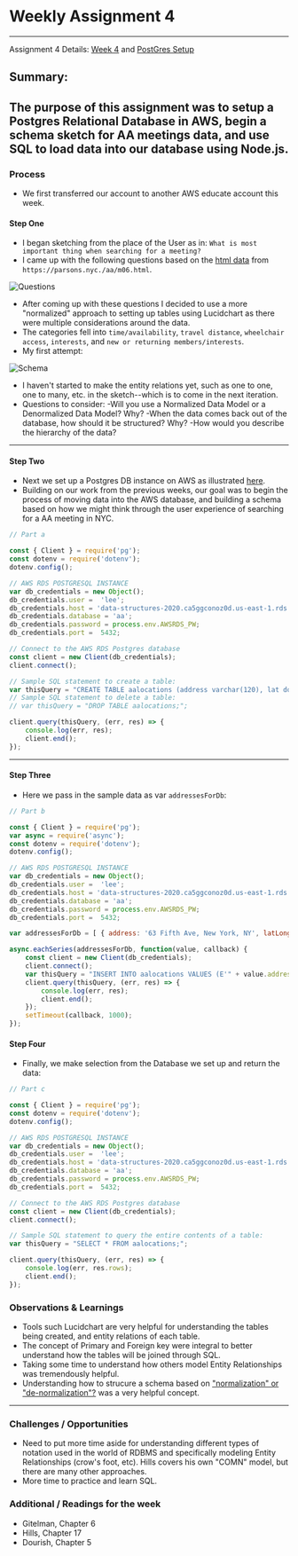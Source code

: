 # Weekly Assignment 4 
---
Assignment 4 Details: [Week 4](https://github.com/leeallennyc/data-structures-fall-2020/blob/master/week4/week4_assignment.md) and [PostGres Setup](https://github.com/leeallennyc/data-structures-fall-2020/blob/master/week4/week4_postgresdb.md)  

## Summary:
The purpose of this assignment was to setup a Postgres Relational Database in AWS, begin a schema sketch for AA meetings data, and use SQL to load data into our database using Node.js. 
--- 
### Process
* We first transferred our account to another AWS educate account this week.

#### Step One
* I began sketching from the place of the User as in: `What is most important thing when searching for a meeting?`
* I came up with the following questions based on the [html data]('https://parsons.nyc./aa/m06.html') from `https://parsons.nyc./aa/m06.html`.


![Questions](https://github.com/leeallennyc/data-structures-fall-2020/tree/master/week4/images/AWS_RDB_Questions.png)

* After coming up with these questions I decided to use a more "normalized" approach to setting up tables using Lucidchart as there were multiple considerations around the data.
* The categories fell into `time/availability`, `travel distance`,  `wheelchair access`, `interests`, and `new or returning members/interests`. 
* My first attempt:

![Schema](https://github.com/leeallennyc/data-structures-fall-2020/tree/master/week4/images/AWS_schema_sketch.png)

* I haven't started to make the entity relations yet, such as one to one, one to many, etc. in the sketch--which is to come in the next iteration. 
* Questions to consider:
-Will you use a Normalized Data Model or a Denormalized Data Model? Why?
-When the data comes back out of the database, how should it be structured? Why?
-How would you describe the hierarchy of the data?
--- 

#### Step Two
* Next we set up a Postgres DB instance on AWS as illustrated [here](https://github.com/leeallennyc/data-structures-fall-2020/blob/master/week4/week4_postgresdb.md). 
* Building on our work from the previous weeks, our goal was to begin the process of moving data into the AWS database, and building a schema based on how we might think through the user experience of searching for a AA meeting in NYC. 
```js
// Part a

const { Client } = require('pg');
const dotenv = require('dotenv');
dotenv.config();

// AWS RDS POSTGRESQL INSTANCE
var db_credentials = new Object();
db_credentials.user =  'lee';
db_credentials.host = 'data-structures-2020.ca5ggconoz0d.us-east-1.rds.amazonaws.com';
db_credentials.database = 'aa';
db_credentials.password = process.env.AWSRDS_PW;
db_credentials.port =  5432;

// Connect to the AWS RDS Postgres database
const client = new Client(db_credentials);
client.connect();

// Sample SQL statement to create a table:
var thisQuery = "CREATE TABLE aalocations (address varchar(120), lat double precision, long double precision);";
// Sample SQL statement to delete a table:
// var thisQuery = "DROP TABLE aalocations;";

client.query(thisQuery, (err, res) => {
    console.log(err, res);
    client.end();
});
```
---
#### Step Three
* Here we pass in the sample data as var `addressesForDb`:

```js
// Part b

const { Client } = require('pg');
var async = require('async');  
const dotenv = require('dotenv');
dotenv.config();  

// AWS RDS POSTGRESQL INSTANCE
var db_credentials = new Object();
db_credentials.user =  'lee';
db_credentials.host = 'data-structures-2020.ca5ggconoz0d.us-east-1.rds.amazonaws.com';
db_credentials.database = 'aa';
db_credentials.password = process.env.AWSRDS_PW;
db_credentials.port =  5432;

var addressesForDb = [ { address: '63 Fifth Ave, New York, NY', latLong: { lat: 40.7353041, lng: -73.99413539999999 } }, { address: '16 E 16th St, New York, NY', latLong: { lat: 40.736765, lng: -73.9919024 } }, { address: '2 W 13th St, New York, NY', latLong: { lat: 40.7353297, lng: -73.99447889999999 } } ];

async.eachSeries(addressesForDb, function(value, callback) {
    const client = new Client(db_credentials);
    client.connect();
    var thisQuery = "INSERT INTO aalocations VALUES (E'" + value.address + "', " + value.latLong.lat + ", " + value.latLong.lng + ");";
    client.query(thisQuery, (err, res) => {
        console.log(err, res);
        client.end();
    });
    setTimeout(callback, 1000); 
}); 
```

#### Step Four
* Finally, we make selection from the Database we set up and return the data:
``` js
// Part c

const { Client } = require('pg');  
const dotenv = require('dotenv');
dotenv.config();  

// AWS RDS POSTGRESQL INSTANCE
var db_credentials = new Object();
db_credentials.user =  'lee';
db_credentials.host = 'data-structures-2020.ca5ggconoz0d.us-east-1.rds.amazonaws.com';
db_credentials.database = 'aa';
db_credentials.password = process.env.AWSRDS_PW;
db_credentials.port =  5432;

// Connect to the AWS RDS Postgres database
const client = new Client(db_credentials);
client.connect();

// Sample SQL statement to query the entire contents of a table: 
var thisQuery = "SELECT * FROM aalocations;";

client.query(thisQuery, (err, res) => {
    console.log(err, res.rows);
    client.end();
});
```
### Observations & Learnings
* Tools such Lucidchart are very helpful for understanding the tables being created, and entity relations of each table. 
* The concept of Primary and Foreign key were integral to better understand how the tables will be joined through SQL.
* Taking some time to understand how others model Entity Relationships was tremendously helpful. 
* Understanding how to strucure a schema based on ["normalization" or "de-normalization"?](https://www.quora.com/What-is-normalized-vs-denormalized-data) was a very helpful concept. 
---
### Challenges / Opportunities
* Need to put more time aside for understanding different types of notation used in the world of RDBMS and specifically modeling Entity Relationships (crow's foot, etc). Hills covers his own "COMN" model, but there are many other approaches.
* More time to practice and learn SQL. 

### Additional / Readings for the week
* Gitelman, Chapter 6
* Hills, Chapter 17
* Dourish, Chapter 5
